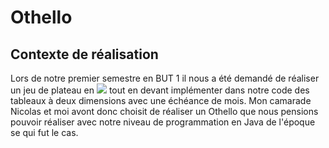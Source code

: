 # Othello

## Contexte de réalisation
Lors de notre premier semestre en BUT 1 il nous a été demandé de réaliser un jeu de plateau en <a href="https://www.java.com/fr/"><img src="https://img.shields.io/badge/%15-Java-green.svg"/></a> tout en devant implémenter dans notre code des tableaux à deux dimensions avec une échéance de mois.
Mon camarade Nicolas et moi avont donc choisit de réaliser un Othello que nous pensions pouvoir réaliser avec notre niveau de programmation en Java de l'époque se qui fut le cas.


